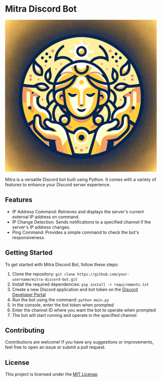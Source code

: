 # Mitra Discord Bot

<img src="mitra.png" width="500" height="500">

Mitra is a versatile Discord bot built using Python. It comes with a variety of features to enhance your Discord server experience.

## Features

- IP Address Command: Retrieves and displays the server's current external IP address on command.
- IP Change Detection: Sends notifications to a specified channel if the server's IP address changes.
- Ping Command: Provides a simple command to check the bot's responsiveness.

## Getting Started

To get started with Mitra Discord Bot, follow these steps:

1. Clone the repository: `git clone https://github.com/your-username/mitra-discord-bot.git`
2. Install the required dependencies: `pip install -r requirements.txt`
3. Create a new Discord application and bot token on the [Discord Developer Portal](https://discord.com/developers/applications)
4. Run the bot using the command: `python main.py`
5. In the console, enter the bot token when prompted
6. Enter the channel ID where you want the bot to operate when prompted
7. The bot will start running and operate in the specified channel

## Contributing

Contributions are welcome! If you have any suggestions or improvements, feel free to open an issue or submit a pull request.

## License

This project is licensed under the [MIT License](LICENSE).
